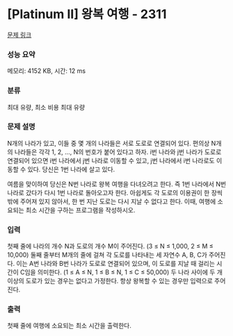 # [Platinum II] 왕복 여행 - 2311 

[문제 링크](https://www.acmicpc.net/problem/2311) 

### 성능 요약

메모리: 4152 KB, 시간: 12 ms

### 분류

최대 유량, 최소 비용 최대 유량

### 문제 설명

<p>N개의 나라가 있고, 이들 중 몇 개의 나라들은 서로 도로로 연결되어 있다. 편의상 N개의 나라들은 각각 1, 2, ..., N의 번호가 붙어 있다고 하자. i번 나라와 j번 나라가 도로로 연결되어 있으면 i번 나라에서 j번 나라로 이동할 수 있고, j번 나라에서 i번 나라로도 이동할 수 있다. 당신은 1번 나라에 살고 있다.</p>

<p>여름을 맞이하여 당신은 N번 나라로 왕복 여행을 다녀오려고 한다. 즉 1번 나라에서 N번 나라로 갔다가 다시 1번 나라로 돌아오고자 한다. 아쉽게도 각 도로의 이용권이 한 장씩밖에 주어져 있지 않아서, 한 번 지난 도로는 다시 지날 수 없다고 한다. 이때, 여행에 소요되는 최소 시간을 구하는 프로그램을 작성하시오.</p>

### 입력 

 <p>첫째 줄에 나라의 개수 N과 도로의 개수 M이 주어진다. (3 ≤ N ≤ 1,000, 2 ≤ M ≤ 10,000) 둘째 줄부터 M개의 줄에 걸쳐 각 도로를 나타내는 세 자연수 A, B, C가 주어진다. 이는 A번 나라와 B번 나라가 도로로 연결되어 있으며, 이 도로를 지날 때 걸리는 시간이 C임을 의미한다. (1 ≤ A ≤ N, 1 ≤ B ≤ N, 1 ≤ C ≤ 50,000) 두 나라 사이에 두 개 이상의 도로가 있는 경우는 없다고 가정한다. 항상 왕복할 수 있는 경우만 입력으로 주어진다.</p>

### 출력 

 <p>첫째 줄에 여행에 소요되는 최소 시간을 출력한다.</p>

